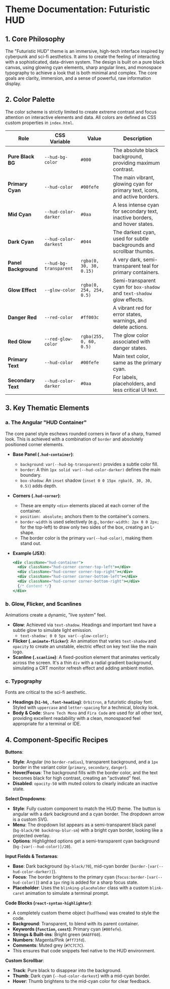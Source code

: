 # Theme Documentation: Futuristic HUD

## 1. Core Philosophy

The "Futuristic HUD" theme is an immersive, high-tech interface inspired by cyberpunk and sci-fi aesthetics. It aims to create the feeling of interacting with a sophisticated, data-driven system. The design is built on a pure black canvas, using glowing cyan elements, sharp angular lines, and monospace typography to achieve a look that is both minimal and complex. The core goals are clarity, immersion, and a sense of powerful, raw information display.

## 2. Color Palette

The color scheme is strictly limited to create extreme contrast and focus attention on interactive elements and data. All colors are defined as CSS custom properties in `index.html`.

| Role                  | CSS Variable                | Value                       | Description                                                                 |
| --------------------- | --------------------------- | --------------------------- | --------------------------------------------------------------------------- |
| **Pure Black BG**     | `--hud-bg-color`            | `#000`                      | The absolute black background, providing maximum contrast.                  |
| **Primary Cyan**      | `--hud-color`               | `#00fefe`                   | The main vibrant, glowing cyan for primary text, icons, and active borders. |
| **Mid Cyan**          | `--hud-color-darker`        | `#0aa`                      | A less intense cyan for secondary text, inactive borders, and hover states. |
| **Dark Cyan**         | `--hud-color-darkest`       | `#044`                      | The darkest cyan, used for subtle backgrounds and scrollbar thumbs.         |
| **Panel Background**  | `--hud-bg-transparent`      | `rgba(0, 30, 30, 0.15)`     | A very dark, semi-transparent teal for primary containers.                  |
| **Glow Effect**       | `--glow-color`              | `rgba(0, 254, 254, 0.5)`    | Semi-transparent cyan for `box-shadow` and `text-shadow` glow effects.      |
| **Danger Red**        | `--red-color`               | `#ff003c`                   | A vibrant red for error states, warnings, and delete actions.               |
| **Red Glow**          | `--red-glow-color`          | `rgba(255, 0, 60, 0.5)`     | The glow color associated with danger states.                               |
| **Primary Text**      | `--hud-color`               | `#00fefe`                   | Main text color, same as the primary cyan.                                  |
| **Secondary Text**    | `--hud-color-darker`        | `#0aa`                      | For labels, placeholders, and less critical UI text.                        |

## 3. Key Thematic Elements

### a. The Angular "HUD Container"

The core panel style eschews rounded corners in favor of a sharp, framed look. This is achieved with a combination of `border` and absolutely positioned corner elements.

-   **Base Panel (`.hud-container`)**:
    -   `background`: `var(--hud-bg-transparent)` provides a subtle color fill.
    -   `border`: A thin `1px solid var(--hud-color-darker)` defines the main boundary.
    -   `box-shadow`: An `inset` shadow (`inset 0 0 15px rgba(0, 30, 30, 0.5)`) adds depth.
-   **Corners (`.hud-corner`)**:
    -   These are empty `<div>` elements placed at each corner of the container.
    -   `position: absolute;` anchors them to the container's corners.
    -   `border-width` is used selectively (e.g., `border-width: 2px 0 0 2px;` for the top-left) to draw only two sides of the box, creating an L-shape.
    -   The border color is the primary `var(--hud-color)`, making them stand out.

-   **Example (JSX)**:
    ```jsx
    <div className="hud-container">
      <div className="hud-corner corner-top-left"></div>
      <div className="hud-corner corner-top-right"></div>
      <div className="hud-corner corner-bottom-left"></div>
      <div className="hud-corner corner-bottom-right"></div>
      {/* Content */}
    </div>
    ```

### b. Glow, Flicker, and Scanlines

Animations create a dynamic, "live system" feel.
-   **Glow**: Achieved via `text-shadow`. Headings and important text have a subtle glow to simulate light emission.
    -   `text-shadow: 0 0 5px var(--glow-color);`
-   **Flicker (`.animate-flicker`)**: An animation that varies `text-shadow` and `opacity` to create an unstable, electric effect on key text like the main logo.
-   **Scanline (`.scanline`)**: A fixed-position element that animates vertically across the screen. It's a thin `div` with a radial gradient background, simulating a CRT monitor refresh effect and adding ambient motion.

### c. Typography

Fonts are critical to the sci-fi aesthetic.
-   **Headings (`h1-h6`, `.font-heading`)**: `Orbitron`, a futuristic display font. Styled with `uppercase` and `letter-spacing` for a technical, blocky look.
-   **Body & Code**: `Share Tech Mono` and `Fira Code` are used for all other text, providing excellent readability with a clean, monospaced feel appropriate for a terminal or IDE.

## 4. Component-Specific Recipes

**Buttons**:
-   **Style**: Angular (no `border-radius`), transparent background, and a `1px` border in the variant color (`primary`, `secondary`, `danger`).
-   **Hover/Focus**: The background fills with the border color, and the text becomes black for high contrast, creating an "activated" feel.
-   **Disabled**: `opacity-50` with muted colors to clearly indicate an inactive state.

**Select Dropdowns**:
-   **Style**: Fully custom component to match the HUD theme. The button is angular with a dark background and a cyan border. The dropdown arrow is a custom SVG.
-   **Menu**: The dropdown list appears as a semi-transparent black panel (`bg-black/90 backdrop-blur-sm`) with a bright cyan border, looking like a projected overlay.
-   **Options**: Highlighted options get a semi-transparent cyan background (`bg-[var(--hud-color)]/20`).

**Input Fields & Textareas**:
-   **Base**: Dark background (`bg-black/70`), mid-cyan border (`border-[var(--hud-color-darker)]`).
-   **Focus**: The border brightens to the primary cyan (`focus:border-[var(--hud-color)]`) and a `1px` ring is added for a sharp focus state.
-   **Placeholder**: Uses the `blinking-placeholder` class with a custom `blink-caret` animation to simulate a terminal prompt.

**Code Blocks (`react-syntax-highlighter`)**:
-   A completely custom theme object (`hudTheme`) was created to style the code.
-   **Background**: Transparent, to blend with its parent container.
-   **Keywords (`function`, `const`)**: Primary cyan (`#00fefe`).
-   **Strings & Built-ins**: Bright green (`#A8FF60`).
-   **Numbers**: Magenta/Pink (`#ff73fd`).
-   **Comments**: Muted grey (`#7C7C7C`).
-   This ensures that code snippets feel native to the HUD environment.

**Custom Scrollbar**:
-   **Track**: Pure black to disappear into the background.
-   **Thumb**: Dark cyan (`--hud-color-darkest`) with a mid-cyan border.
-   **Hover**: Thumb brightens to the mid-cyan color for clear feedback.

